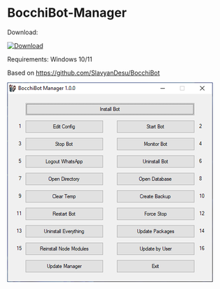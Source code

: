 # BocchiBot-Manager
Download:

[![Download](https://img.shields.io/badge/Download-v1.0.0-blue)](https://github.com/User-The-Abuser/BocchiBot-Manager/files/15457848/BocchiBot-1.0.0-Manager.zip)

Requirements: Windows 10/11

Based on https://github.com/SlavyanDesu/BocchiBot

![BocchiBot-Manager](./BocchiBot-Manager.png)
